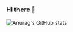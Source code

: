 ### Hi there 👋

![Anurag's GitHub stats](https://github-readme-stats.vercel.app/api?username=jwor12427&show_icons=true&theme=dracula)
